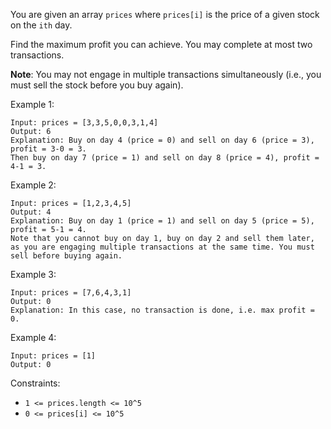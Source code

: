 You are given an array `prices` where `prices[i]` is the price of a given stock on the `ith` day.

Find the maximum profit you can achieve. You may complete at most two transactions.

**Note**: You may not engage in multiple transactions simultaneously (i.e., you must sell the stock before you buy again).

Example 1:
```
Input: prices = [3,3,5,0,0,3,1,4]
Output: 6
Explanation: Buy on day 4 (price = 0) and sell on day 6 (price = 3), profit = 3-0 = 3.
Then buy on day 7 (price = 1) and sell on day 8 (price = 4), profit = 4-1 = 3.
```
Example 2:
```
Input: prices = [1,2,3,4,5]
Output: 4
Explanation: Buy on day 1 (price = 1) and sell on day 5 (price = 5), profit = 5-1 = 4.
Note that you cannot buy on day 1, buy on day 2 and sell them later, as you are engaging multiple transactions at the same time. You must sell before buying again.
```
Example 3:
```
Input: prices = [7,6,4,3,1]
Output: 0
Explanation: In this case, no transaction is done, i.e. max profit = 0.
```
Example 4:
```
Input: prices = [1]
Output: 0
``` 

Constraints:
- `1 <= prices.length <= 10^5`
- `0 <= prices[i] <= 10^5`
